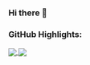 ### Hi there 👋

<!--
**weiyuzeng26/weiyuzeng26** is a ✨ _special_ ✨ repository because its `README.md` (this file) appears on your GitHub profile.

Here are some ideas to get you started:

- 🔭 I’m currently working on ...
- 🌱 I’m currently learning ...
- 👯 I’m looking to collaborate on ...
- 🤔 I’m looking for help with ...
- 💬 Ask me about ...
- 📫 How to reach me: ...
- 😄 Pronouns: ...
- ⚡ Fun fact: ...
-->



### GitHub Highlights:
<a href="">
  <img align="center" src="https://github-readme-stats.vercel.app/api?username=weiyuzeng26&show_icons=true&count_private=true&hide=stars&include_all_commits=true&theme=material-palenight" />
</a>
<a href="">
  <img align="center" src="https://github-readme-stats.vercel.app/api/top-langs/?username=weiyuzeng26&langs_count=8&layout=compact&theme=material-palenight&hide=html,Tcl" />
</a>
